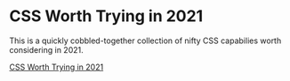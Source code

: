 # CSS Worth Trying in 2021

This is a quickly cobbled-together collection of nifty CSS capabilies worth considering in 2021.

[CSS Worth Trying in 2021](https://stedman.github.io/css-2021)

